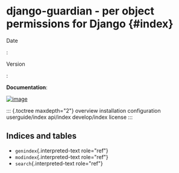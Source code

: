 # django-guardian - per object permissions for Django {#index}

Date

:   

Version

:   

**Documentation**:

[![image](https://github.com/django-guardian/django-guardian/workflows/Tests/badge.svg?branch=devel)](https://github.com/django-guardian/django-guardian/actions/workflows/tests.yml)

::: {.toctree maxdepth="2"}
overview installation configuration userguide/index api/index
develop/index license
:::

## Indices and tables

-   `genindex`{.interpreted-text role="ref"}
-   `modindex`{.interpreted-text role="ref"}
-   `search`{.interpreted-text role="ref"}
